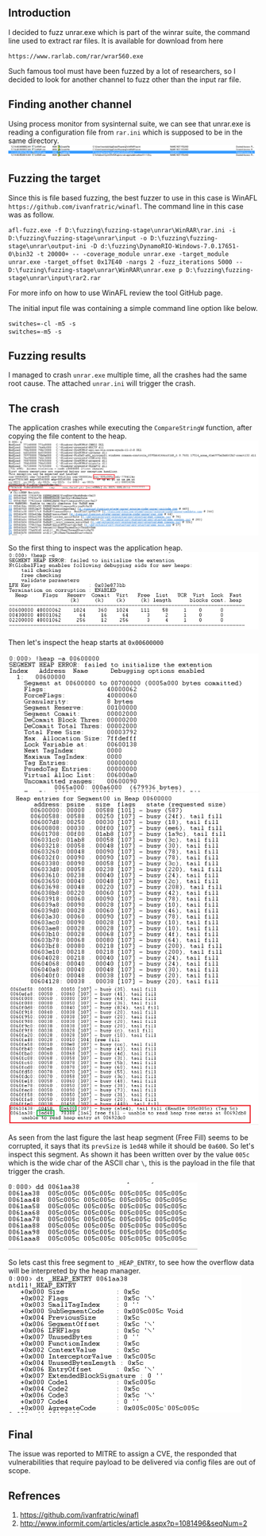 Introduction
------------------------
I decided to fuzz unrar.exe which is part of the winrar suite, the command line used to extract rar files.
It is available for download from here
```
https://www.rarlab.com/rar/wrar560.exe
```
Such famous tool must have been fuzzed by a lot of researchers, so I decided to look for another channel to fuzz other than the input rar file.

Finding another channel
------------------------
Using process monitor from sysinternal suite, we can see that unrar.exe is reading a configuration file from ```rar.ini``` which is supposed to be in the same directory.
![Alt text](images/1.PNG?raw=true)

Fuzzing the target
-----------------
Since this is file based fuzzing, the best fuzzer to use in this case is WinAFL ```https://github.com/ivanfratric/winafl```.
The command line in this case was as follow.
```
afl-fuzz.exe -f D:\fuzzing\fuzzing-stage\unrar\WinRAR\rar.ini -i D:\fuzzing\fuzzing-stage\unrar\input -o D:\fuzzing\fuzzing-stage\unrar\output-ini -D d:\fuzzing\DynamoRIO-Windows-7.0.17651-0\bin32 -t 20000+ -- -coverage_module unrar.exe -target_module unrar.exe -target_offset 0x17E40 -nargs 2 -fuzz_iterations 5000 -- D:\fuzzing\fuzzing-stage\unrar\WinRAR\unrar.exe p D:\fuzzing\fuzzing-stage\unrar\input\rar2.rar

```
For more info on how to use WinAFL review the tool GitHub page.

The initial input file was containing a simple command line option like below.
```
switches=-cl -m5 -s
switches=-m5 -s
```

Fuzzing results
---------------
I managed to crash ```unrar.exe``` multiple time, all the crashes had the same root cause. The attached ```unrar.ini``` will trigger the crash.


The crash
----------
The application crashes while executing the ```CompareStringW``` function, after copying the file content to the heap. 
![Alt text](images/2.PNG?raw=true)

So the first thing to inspect was the application heap.
![Alt text](images/3.PNG?raw=true)

Then let's inspect the heap starts at ```0x00600000```

![Alt text](images/4.PNG?raw=true)
![Alt text](images/5.PNG?raw=true)
  ![Alt text](images/6.PNG?raw=true)

As seen from the last figure the last heap segment (Free Fill) seems to be corrupted, it says that its ```prevSize``` is ```1ed48``` while it should be ```0a600```.
So let's inspect this segment. As shown it has been written over by the value ```005c``` which is the wide char of the ASCII char ```\```, this is the payload in the file that trigger the crash.

![Alt text](images/7.PNG?raw=true)

So lets cast this free segment to ```_HEAP_ENTRY```, to see how the overflow data will be interpreted by the heap manager.
![Alt text](images/8.PNG?raw=true)

Final
-------
The issue was reported to MITRE to assign a CVE, the responded that vulnerabilities that require payload to be delivered via config files are out of scope.

Refrences
----------
1. https://github.com/ivanfratric/winafl
2. http://www.informit.com/articles/article.aspx?p=1081496&seqNum=2
